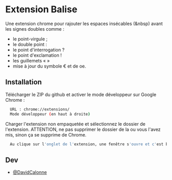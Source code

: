 # Extension Balise

Une extension chrome pour rajouter les espaces insécables (&nbsp) avant les signes doubles comme :
- le point-virgule&nbsp;;
- le double point&nbsp;:
- le point d'interrogation&nbsp;?
- le point d'exclamation&nbsp;!
- les guillemets&nbsp;«&nbsp;»
- mise à jour du symbole € et de oe.  


## Installation

Télécharger le ZIP du github et activer le mode  développeur sur Google Chrome :
```bash
  URL : chrome://extensions/
  Mode développeur (en haut à droite)
```
Charger l'extension non empaquetée et sélectionnez le dossier de l'extension. ATTENTION, ne pas supprimer le dossier de la ou vous l'avez mis, sinon ça se supprime de Chrome.

```bash
  Au clique sur l'onglet de l'extension, une fenêtre s'ouvre et c'est bon vous pouvez y insérer votre texte.
```
## Dev
- [@DavidCalonne ](https://www.github.com/davidcalonne)

